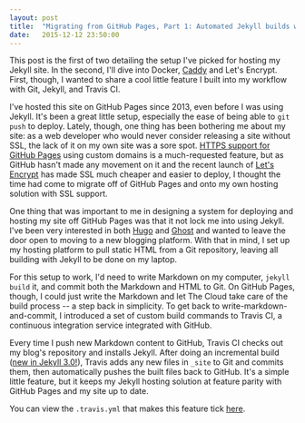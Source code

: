 ```yaml
---
layout: post
title:  "Migrating from GitHub Pages, Part 1: Automated Jekyll builds with Travis CI"
date:   2015-12-12 23:50:00
---
```


This post is the first of two detailing the setup I've picked for hosting my Jekyll site. In the second, I'll dive into Docker, [Caddy](https://caddyserver.com) and Let's Encrypt. First, though, I wanted to share a cool little feature I built into my workflow with Git, Jekyll, and Travis CI.

I've hosted this site on GitHub Pages since 2013, even before I was using Jekyll. It's been a great little setup, especially the ease of being able to `git push` to deploy. Lately, though, one thing has been bothering me about my site: as a web developer who would never consider releasing a site without SSL, the lack of it on my own site was a sore spot. [HTTPS support for GitHub Pages](https://github.com/isaacs/github/issues/156) using custom domains is a much-requested feature, but as GitHub hasn't made any movement on it and the recent launch of [Let's Encrypt](https://letsencrypt.org) has made SSL much cheaper and easier to deploy, I thought the time had come to migrate off of GitHub Pages and onto my own hosting solution with SSL support.

One thing that was important to me in designing a system for deploying and hosting my site off GitHub Pages was that it not lock me into using Jekyll. I've been very interested in both [Hugo](https://gohugo.io/) and [Ghost](https://ghost.org/) and wanted to leave the door open to moving to a new blogging platform. With that in mind, I set up my hosting platform to pull static HTML from a Git repository, leaving all building with Jekyll to be done on my laptop.

For this setup to work, I'd need to write Markdown on my computer, `jekyll build` it, and commit both the Markdown and HTML to Git. On GitHub Pages, though, I could just write the Markdown and let The Cloud take care of the build process -- a step back in simplicity. To get back to write-markdown-and-commit, I introduced a set of custom build commands to Travis CI, a continuous integration service integrated with GitHub.

Every time I push new Markdown content to GitHub, Travis CI checks out my blog's repository and installs Jekyll. After doing an incremental build ([new in Jekyll 3.0!](https://github.com/jekyll/jekyll/pull/3116)), Travis adds any new files in `_site` to Git and commits them, then automatically pushes the built files back to GitHub. It's a simple little feature, but it keeps my Jekyll hosting solution at feature parity with GitHub Pages and my site up to date.

You can view the `.travis.yml` that makes this feature tick [here](https://github.com/bjacobel/bjacobel.com/blob/master/.travis.yml).
